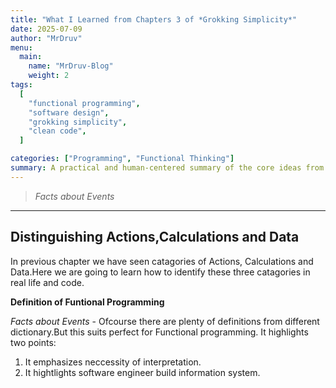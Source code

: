 ```yaml
---
title: "What I Learned from Chapters 3 of *Grokking Simplicity*"
date: 2025-07-09
author: "MrDruv"
menu:
  main:
    name: "MrDruv-Blog"
    weight: 2
tags:
  [
    "functional programming",
    "software design",
    "grokking simplicity",
    "clean code",
  ]

categories: ["Programming", "Functional Thinking"]
summary: A practical and human-centered summary of the core ideas from the opening chapters of *Grokking Simplicity* by Eric Normand.
---
```


> _Facts about Events_

---

## Distinguishing Actions,Calculations and Data

In previous chapter we have seen catagories of Actions, Calculations and Data.Here we are going to learn how to identify these three catagories in real life and code.

**Definition of Funtional Programming**

_Facts about Events_ - Ofcourse there are plenty of definitions from different dictionary.But this suits perfect for Functional programming.
It highlights two points:

1. It emphasizes neccessity of interpretation.
2. It hightlights software engineer build information system.
